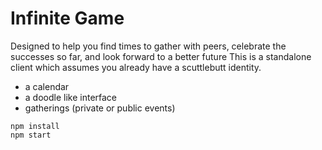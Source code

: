 # Infinite Game

Designed to help you find times to gather with peers, celebrate the successes so far, and look forward to a better future
This is a standalone client which assumes you already have a scuttlebutt identity.

- a calendar
- a doodle like interface
- gatherings (private or public events)

```
npm install
npm start
```
